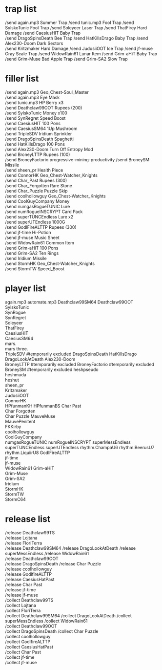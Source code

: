 # trap list

/send again.mp3 Summer Trap
/send tunic.mp3 Fool Trap
/send SylskoTunic Fool Trap
/send Soleyeer Laser Trap
/send ThatFirey Hard Damage
/send CaesiusHIT Baby Trap     
/send DragoSpinsDeath Bee Trap
/send HatKillsDrago Baby Trap
/send Alex230-Doom Dark Sectors      
/send Kritzmaker Hard Damage
/send JudosiiOOT Ice Trap
/send jf-muse Gray Scale Trap
/send WidowRain61 Lunar Item
/send Grim-aHiT Baby Trap
/send Grim-Muse Bad Apple Trap
/send Grim-SA2 Slow Trap

# filler list

/send again.mp3 Geo_Chest-Soul_Master               
/send again.mp3 Eye Mask                            
/send tunic.mp3 HP Berry x3                         
/send Deathclaw99OOT Rupees (200)                   
/send SylskoTunic Money x100                        
/send SynRegret Speed Boost                         
/send CaesiusHIT 100 Pons                           
/send CaesiusSM64 1Up Mushroom                      
/send TripleSDV Iridium Sprinkler                   
/send DragoSpinsDeath Spaghetti                     
/send HatKillsDrago 100 Pons                        
/send Alex230-Doom Turn Off Entropy Mod             
/send BroneyLTTP Rupees (100)                       
/send BroneyFactorio progressive-mining-productivity
/send BroneySM Missile                              
/send sheen_pr Health Piece                         
/send ConnorHK Geo_Chest-Watcher_Knights            
/send Char_Past Rupees (300)                        
/send Char_Forgotten Rare Stone                     
/send Char_Puzzle Puzzle Skip                       
/send coolhollowguy Geo_Chest-Watcher_Knights       
/send CoolGuyCompany Money                          
/send numgasRogueTUNIC Lure                         
/send numRogueINSCRYPT Card Pack                    
/send superTUNCEndless Lure x2                      
/send superUTEndless 1000G                          
/send GodlFireALTTP Rupees (300)                    
/send jf-time Hi-Potion                             
/send jf-muse Music Sheet                           
/send WidowRain61 Common Item                       
/send Grim-aHiT 100 Pons                            
/send Grim-SA2 Ten Rings                            
/send Iridium Missile                               
/send StormHK Geo_Chest-Watcher_Knights             
/send StormTW Speed_Boost                           

# player list

again.mp3
automate.mp3
Deathclaw99SM64 
Deathclaw99OOT  
SylskoTunic     
SynRogue        
SynRegret       
Soleyeer        
ThatFirey       
CaesiusHIT      
CaesiusSM64     
mars.           
mars three.     
TripleSDV       #temporarily excluded
DragoSpinsDeath 
HatKillsDrago   
DragoLookAtDeath
Alex230-Doom    
BroneyLTTP      #temporarily excluded
BroneyFactorio  #temporarily excluded
BroneySM        #temporarily excluded
heshpseudo      
heshmuda        
heshut          
sheen_pr        
Kritzmaker      
JudosiiOOT      
ConnorHK        
HPfunmanKH
HPfunmanBS
Char Past       
Char Forgotten  
Char Puzzle 
MauveMuse       
MauvePenitent   
FKKirby         
coolhollowguy   
CoolGuyCompany  
numgasRogueTUNIC
numRogueINSCRYPT
superMessEndless
superTUNCEndless
superUTEndless
rhythm.ChampaU6
rhythm.BeerusU7
rhythm.LiquiirU8
GodlFireALTTP   
jf-time         
jf-muse         
WidowRain61
Grim-aHiT       
Grim-Muse       
Grim-SA2        
Iridium         
StormHK         
StormTW         
StormC64

# release list

/release Deathclaw99TS   
/release Lojtana         
/release FloriTerra      
/release Deathclaw99SM64 
/release DragoLookAtDeath
/release superMessEndless
/release WidowRain61     
/release Deathclaw99OOT  
/release DragoSpinsDeath 
/release Char Puzzle     
/release coolhollowguy   
/release GodlfireALTTP   
/release CaesiusHatPast  
/release Char Past        
/release jf-time         
/release jf-muse         
/collect Deathclaw99TS   
/collect Lojtana         
/collect FloriTerra      
/collect Deathclaw99SM64 
/collect DragoLookAtDeath
/collect superMessEndless
/collect WidowRain61     
/collect Deathclaw99OOT  
/collect DragoSpinsDeath 
/collect Char Puzzle     
/collect coolhollowguy   
/collect GodlfireALTTP   
/collect CaesiusHatPast  
/collect Char Past        
/collect jf-time         
/collect jf-muse         